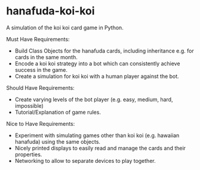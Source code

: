 # hanafuda-koi-koi
A simulation of the koi koi card game in Python.

Must Have Requirements:
* Build Class Objects for the hanafuda cards, including inheritance e.g. for cards in the same month.
* Encode a koi koi strategy into a bot which can consistently achieve success in the game.
* Create a simulation for koi koi with a human player against the bot.
  
Should Have Requirements:
* Create varying levels of the bot player (e.g. easy, medium, hard, impossible)
* Tutorial/Explanation of game rules.

Nice to Have Requirements:
* Experiment with simulating games other than koi koi (e.g. hawaiian hanafuda) using the same objects.
* Nicely printed displays to easily read and manage the cards and their properties.
* Networking to allow to separate devices to play together.